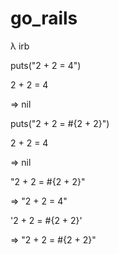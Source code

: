 # go_rails

λ irb

puts("2 + 2 = 4")

2 + 2 = 4

=> nil

puts("2 + 2 = #{2 + 2}")
 
2 + 2 = 4

=> nil

"2 + 2 = #{2 + 2}"

=> "2 + 2 = 4"

'2 + 2 = #{2 + 2}'

=> "2 + 2 = \#{2 + 2}"
